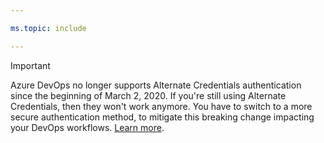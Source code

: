 ```yaml
--- 

ms.topic: include 

--- 
```


>[!IMPORTANT] 
> Azure DevOps no longer supports Alternate Credentials authentication since the beginning of March 2, 2020. If you're still using Alternate Credentials, then they won't work anymore. You have to switch to a more secure authentication method, to mitigate this breaking change impacting your DevOps workflows. [Learn more](https://devblogs.microsoft.com/devops/azure-devops-will-no-longer-support-alternate-credentials-authentication/).
                                                        